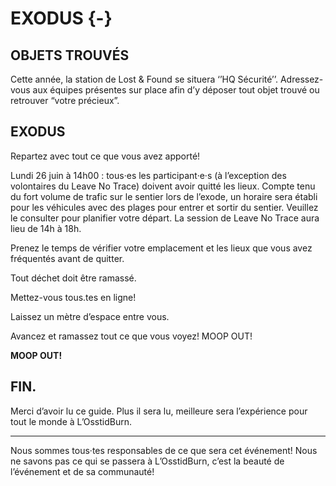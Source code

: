 # EXODUS {-}

<h2><span>OBJETS TROUVÉS</span></h2>

Cette année, la station de Lost & Found se situera ‘’HQ Sécurité’’. Adressez-vous aux équipes présentes sur place afin d’y déposer tout objet trouvé ou retrouver “votre précieux”. 


<h2><span>EXODUS</span></h2>

Repartez avec tout ce que vous avez apporté! 


Lundi 26 juin à 14h00 : tous·es les participant·e·s  (à l’exception des volontaires du Leave No Trace) doivent avoir quitté les lieux. Compte tenu du fort volume de trafic sur le sentier lors de l’exode, un horaire sera établi pour les véhicules avec des plages pour entrer et sortir du sentier. Veuillez le consulter pour planifier votre départ. La session de Leave No Trace aura lieu de 14h à 18h. 


Prenez le temps de vérifier votre emplacement et les lieux que vous avez fréquentés avant de quitter.  


Tout déchet doit être ramassé. 


Mettez-vous tous.tes en ligne! 


Laissez un mètre d’espace entre vous. 


Avancez et ramassez tout ce que vous voyez! MOOP OUT!

**MOOP OUT!**

<h2><span> FIN. </span></h2>

Merci d’avoir lu ce guide. 
Plus il sera lu, meilleure sera l’expérience pour  tout le monde à L’OsstidBurn.

--- 

Nous sommes tous·tes responsables de ce que sera cet événement! Nous ne savons pas ce qui se passera à L’OsstidBurn, c’est la beauté de l’événement et de sa communauté! 
